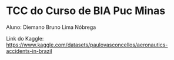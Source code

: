 # TCC do Curso de BIA Puc Minas
Aluno: Diemano Bruno Lima Nóbrega

Link do Kaggle: https://www.kaggle.com/datasets/paulovasconcellos/aeronautics-accidents-in-brazil
